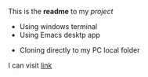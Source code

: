 This is the **readme** to my *project*
*    Using windows terminal
*    Using Emacs desktp app
-    Cloning directly to my PC local folder

I can visit [link](http://www.google.com "Google")